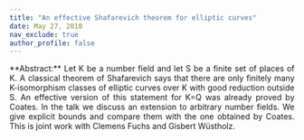 ```yaml
---
title: "An effective Shafarevich theorem for elliptic curves"
date: May 27, 2010
nav_exclude: true
author_profile: false
---
```

<div style="text-align: justify !important; text-justify: inter-word;" markdown="1">
**Abstract:** Let K be a number field and let S be a finite set of places of K. A classical theorem of Shafarevich says that there are only finitely many K-isomorphism classes of elliptic curves over K with good reduction outside S. An effective version of this statement for K=Q was already proved by Coates. In the talk we discuss an extension to arbitrary number fields. We give explicit bounds and compare them with the one obtained by Coates. This is joint work with Clemens Fuchs and Gisbert Wüstholz.
